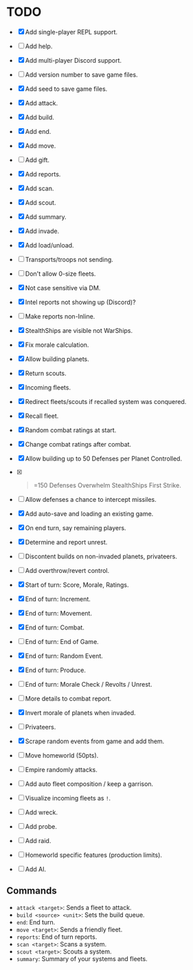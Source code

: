 # TODO

- [x] Add single-player REPL support.
- [ ] Add help.
- [x] Add multi-player Discord support.
- [ ] Add version number to save game files.
- [x] Add seed to save game files.

- [x] Add attack.
- [x] Add build.
- [x] Add end.
- [x] Add move.
- [ ] Add gift.
- [x] Add reports.
- [x] Add scan.
- [x] Add scout.
- [x] Add summary.
- [x] Add invade.
- [x] Add load/unload.

- [ ] Transports/troops not sending.
- [ ] Don't allow 0-size fleets.
- [x] Not case sensitive via DM.
- [x] Intel reports not showing up (Discord)?
- [ ] Make reports non-Inline.
- [x] StealthShips are visible not WarShips.
- [x] Fix morale calculation.
- [x] Allow building planets.
- [x] Return scouts.

- [x] Incoming fleets.
- [x] Redirect fleets/scouts if recalled system was conquered.
- [x] Recall fleet.

- [x] Random combat ratings at start.
- [x] Change combat ratings after combat.
- [x] Allow building up to 50 Defenses per Planet Controlled.
- [x] > =150 Defenses Overwhelm StealthShips First Strike.
- [ ] Allow defenses a chance to intercept missiles.
- [x] Add auto-save and loading an existing game.
- [x] On end turn, say remaining players.

- [x] Determine and report unrest.
- [ ] Discontent builds on non-invaded planets, privateers.
- [ ] Add overthrow/revert control.

- [x] Start of turn: Score, Morale, Ratings.

- [x] End of turn: Increment.
- [x] End of turn: Movement.
- [x] End of turn: Combat.
- [ ] End of turn: End of Game.
- [x] End of turn: Random Event.
- [x] End of turn: Produce.
- [ ] End of turn: Morale Check / Revolts / Unrest.

- [ ] More details to combat report.
- [x] Invert morale of planets when invaded.
- [ ] Privateers.
- [x] Scrape random events from game and add them.
- [ ] Move homeworld (50pts).

- [ ] Empire randomly attacks.
- [ ] Add auto fleet composition / keep a garrison.
- [ ] Visualize incoming fleets as `!`.

- [ ] Add wreck.
- [ ] Add probe.
- [ ] Add raid.
- [ ] Homeworld specific features (production limits).

- [ ] Add AI.

## Commands

- `attack <target>`: Sends a fleet to attack.
- `build <source> <unit>`: Sets the build queue.
- `end`: End turn.
- `move <target>`: Sends a friendly fleet.
- `reports`: End of turn reports.
- `scan <target>`: Scans a system.
- `scout <target>`: Scouts a system.
- `summary`: Summary of your systems and fleets.
